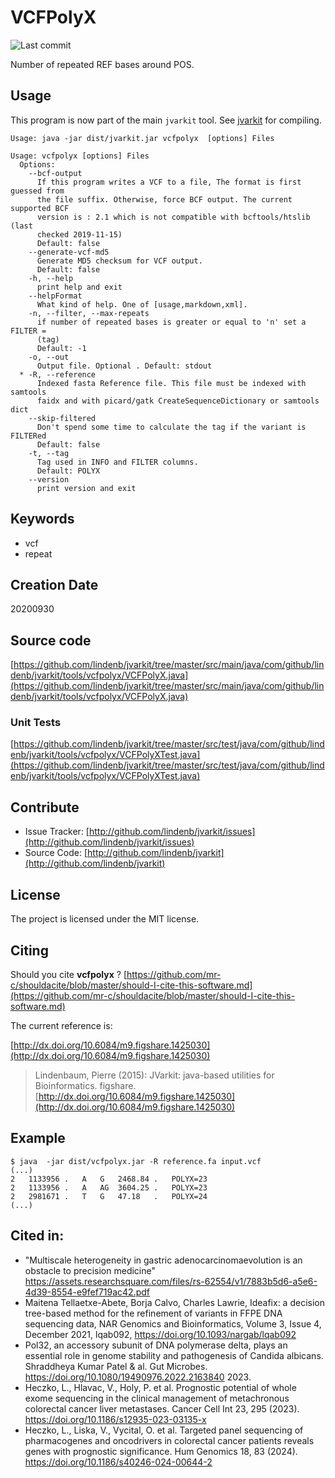 # VCFPolyX

![Last commit](https://img.shields.io/github/last-commit/lindenb/jvarkit.png)

Number of repeated REF bases around POS.


## Usage


This program is now part of the main `jvarkit` tool. See [jvarkit](JvarkitCentral.md) for compiling.


```
Usage: java -jar dist/jvarkit.jar vcfpolyx  [options] Files

Usage: vcfpolyx [options] Files
  Options:
    --bcf-output
      If this program writes a VCF to a file, The format is first guessed from 
      the file suffix. Otherwise, force BCF output. The current supported BCF 
      version is : 2.1 which is not compatible with bcftools/htslib (last 
      checked 2019-11-15)
      Default: false
    --generate-vcf-md5
      Generate MD5 checksum for VCF output.
      Default: false
    -h, --help
      print help and exit
    --helpFormat
      What kind of help. One of [usage,markdown,xml].
    -n, --filter, --max-repeats
      if number of repeated bases is greater or equal to 'n' set a FILTER = 
      (tag) 
      Default: -1
    -o, --out
      Output file. Optional . Default: stdout
  * -R, --reference
      Indexed fasta Reference file. This file must be indexed with samtools 
      faidx and with picard/gatk CreateSequenceDictionary or samtools dict
    --skip-filtered
      Don't spend some time to calculate the tag if the variant is FILTERed
      Default: false
    -t, --tag
      Tag used in INFO and FILTER columns.
      Default: POLYX
    --version
      print version and exit

```


## Keywords

 * vcf
 * repeat



## Creation Date

20200930

## Source code 

[https://github.com/lindenb/jvarkit/tree/master/src/main/java/com/github/lindenb/jvarkit/tools/vcfpolyx/VCFPolyX.java](https://github.com/lindenb/jvarkit/tree/master/src/main/java/com/github/lindenb/jvarkit/tools/vcfpolyx/VCFPolyX.java)

### Unit Tests

[https://github.com/lindenb/jvarkit/tree/master/src/test/java/com/github/lindenb/jvarkit/tools/vcfpolyx/VCFPolyXTest.java](https://github.com/lindenb/jvarkit/tree/master/src/test/java/com/github/lindenb/jvarkit/tools/vcfpolyx/VCFPolyXTest.java)


## Contribute

- Issue Tracker: [http://github.com/lindenb/jvarkit/issues](http://github.com/lindenb/jvarkit/issues)
- Source Code: [http://github.com/lindenb/jvarkit](http://github.com/lindenb/jvarkit)

## License

The project is licensed under the MIT license.

## Citing

Should you cite **vcfpolyx** ? [https://github.com/mr-c/shouldacite/blob/master/should-I-cite-this-software.md](https://github.com/mr-c/shouldacite/blob/master/should-I-cite-this-software.md)

The current reference is:

[http://dx.doi.org/10.6084/m9.figshare.1425030](http://dx.doi.org/10.6084/m9.figshare.1425030)

> Lindenbaum, Pierre (2015): JVarkit: java-based utilities for Bioinformatics. figshare.
> [http://dx.doi.org/10.6084/m9.figshare.1425030](http://dx.doi.org/10.6084/m9.figshare.1425030)


## Example

```
$ java  -jar dist/vcfpolyx.jar -R reference.fa input.vcf
(...)
2   1133956 .   A   G   2468.84 .   POLYX=23
2   1133956 .   A   AG  3604.25 .   POLYX=23
2   2981671 .   T   G   47.18   .   POLYX=24
(...)
```

## Cited in:

  * "Multiscale heterogeneity in gastric adenocarcinomaevolution is an obstacle to precision medicine" https://assets.researchsquare.com/files/rs-62554/v1/7883b5d6-a5e6-4d39-8554-e9fef719ac42.pdf
  * Maitena Tellaetxe-Abete, Borja Calvo, Charles Lawrie, Ideafix: a decision tree-based method for the refinement of variants in FFPE DNA sequencing data, NAR Genomics and Bioinformatics, Volume 3, Issue 4, December 2021, lqab092, https://doi.org/10.1093/nargab/lqab092
  * Pol32, an accessory subunit of DNA polymerase delta, plays an essential role in genome stability and pathogenesis of Candida albicans. Shraddheya Kumar Patel & al. Gut Microbes. https://doi.org/10.1080/19490976.2022.2163840 2023.
  * Heczko, L., Hlavac, V., Holy, P. et al. Prognostic potential of whole exome sequencing in the clinical management of metachronous colorectal cancer liver metastases. Cancer Cell Int 23, 295 (2023). https://doi.org/10.1186/s12935-023-03135-x
  * Heczko, L., Liska, V., Vycital, O. et al. Targeted panel sequencing of pharmacogenes and oncodrivers in colorectal cancer patients reveals genes with prognostic significance. Hum Genomics 18, 83 (2024). https://doi.org/10.1186/s40246-024-00644-2


